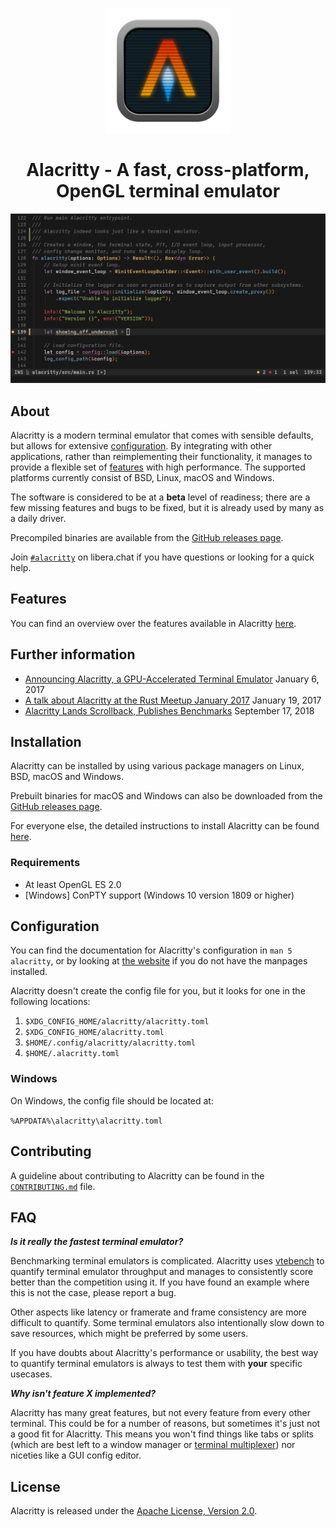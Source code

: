<p align="center">
    <img width="200" alt="Alacritty Logo" src="https://raw.githubusercontent.com/alacritty/alacritty/master/extra/logo/compat/alacritty-term%2Bscanlines.png">
</p>

<h1 align="center">Alacritty - A fast, cross-platform, OpenGL terminal emulator</h1>

<p align="center">
  <img alt="Alacritty - A fast, cross-platform, OpenGL terminal emulator"
       src="extra/promo/alacritty-readme.png">
</p>

## About

Alacritty is a modern terminal emulator that comes with sensible defaults, but
allows for extensive [configuration](#configuration). By integrating with other
applications, rather than reimplementing their functionality, it manages to
provide a flexible set of [features](./docs/features.md) with high performance.
The supported platforms currently consist of BSD, Linux, macOS and Windows.

The software is considered to be at a **beta** level of readiness; there are
a few missing features and bugs to be fixed, but it is already used by many as
a daily driver.

Precompiled binaries are available from the [GitHub releases page](https://github.com/alacritty/alacritty/releases).

Join [`#alacritty`] on libera.chat if you have questions or looking for a quick help.

[`#alacritty`]: https://web.libera.chat/gamja/?channels=#alacritty

## Features

You can find an overview over the features available in Alacritty [here](./docs/features.md).

## Further information

- [Announcing Alacritty, a GPU-Accelerated Terminal Emulator](https://jwilm.io/blog/announcing-alacritty/) January 6, 2017
- [A talk about Alacritty at the Rust Meetup January 2017](https://www.youtube.com/watch?v=qHOdYO3WUTk) January 19, 2017
- [Alacritty Lands Scrollback, Publishes Benchmarks](https://jwilm.io/blog/alacritty-lands-scrollback/) September 17, 2018

## Installation

Alacritty can be installed by using various package managers on Linux, BSD,
macOS and Windows.

Prebuilt binaries for macOS and Windows can also be downloaded from the
[GitHub releases page](https://github.com/alacritty/alacritty/releases).

For everyone else, the detailed instructions to install Alacritty can be found
[here](INSTALL.md).

### Requirements

- At least OpenGL ES 2.0
- [Windows] ConPTY support (Windows 10 version 1809 or higher)

## Configuration

You can find the documentation for Alacritty's configuration in `man 5
alacritty`, or by looking at [the website] if you do not have the manpages
installed.

[the website]: https://alacritty.org/config-alacritty.html

Alacritty doesn't create the config file for you, but it looks for one in the
following locations:

1. `$XDG_CONFIG_HOME/alacritty/alacritty.toml`
2. `$XDG_CONFIG_HOME/alacritty.toml`
3. `$HOME/.config/alacritty/alacritty.toml`
4. `$HOME/.alacritty.toml`

### Windows

On Windows, the config file should be located at:

`%APPDATA%\alacritty\alacritty.toml`

## Contributing

A guideline about contributing to Alacritty can be found in the
[`CONTRIBUTING.md`](CONTRIBUTING.md) file.

## FAQ

**_Is it really the fastest terminal emulator?_**

Benchmarking terminal emulators is complicated. Alacritty uses
[vtebench](https://github.com/alacritty/vtebench) to quantify terminal emulator
throughput and manages to consistently score better than the competition using
it. If you have found an example where this is not the case, please report a
bug.

Other aspects like latency or framerate and frame consistency are more difficult
to quantify. Some terminal emulators also intentionally slow down to save
resources, which might be preferred by some users.

If you have doubts about Alacritty's performance or usability, the best way to
quantify terminal emulators is always to test them with **your** specific
usecases.

**_Why isn't feature X implemented?_**

Alacritty has many great features, but not every feature from every other
terminal. This could be for a number of reasons, but sometimes it's just not a
good fit for Alacritty. This means you won't find things like tabs or splits
(which are best left to a window manager or [terminal multiplexer][tmux]) nor
niceties like a GUI config editor.

[tmux]: https://github.com/tmux/tmux

## License

Alacritty is released under the [Apache License, Version 2.0].

[Apache License, Version 2.0]: https://github.com/alacritty/alacritty/blob/master/LICENSE-APACHE
